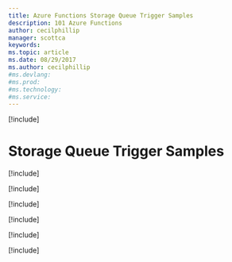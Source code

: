 ```yaml
---
title: Azure Functions Storage Queue Trigger Samples
description: 101 Azure Functions
author: cecilphillip
manager: scottca
keywords:
ms.topic: article
ms.date: 08/29/2017
ms.author: cecilphillip
#ms.devlang:
#ms.prod:
#ms.technology:
#ms.service:
---
```


[!include[](~/includes/header.md)]

#  Storage Queue Trigger Samples

[!include[](basic-queue-trigger.md)]

[!include[](queue-trigger-with-poco.md)]

[!include[](retrieving-queue-metadata.md)]

[!include[](poision-queue-messages.md)]

[!include[](basic-output-queue.md)]

[!include[](output-queue-collectors.md)]
